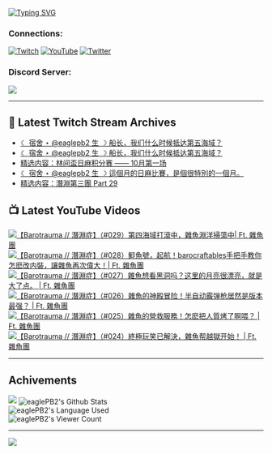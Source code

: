 <!--### Hello people, I'm EaglePB2 - The one who building something for fun 👋
Thank you for standby for this profile.   
The purpose of this profile is coming soon.   
You may come back later, as you wish if this readme.md is updated.   -->

<a href="https://git.io/typing-svg"><img src="https://readme-typing-svg.herokuapp.com?font=Fira+Code&duration=1000&pause=5000&vCenter=true&random=false&width=500&lines=%F0%9F%91%8B+Hello+Everyone%2C+I'm+EaglePB2.;%F0%9F%99%87+Thank+you+for+stopping+by+my+profile.+;%F0%9F%94%AD+%3D%3D%3D%3D+%F0%9F%94%AD;%F0%9F%91%8B+%E4%BD%A0%E5%A5%BD%EF%BC%8C%E6%AD%A1%E8%BF%8E%E4%BE%86%E5%88%B0%E6%88%91%E7%9A%84%E4%BB%A3%E7%A2%BC%E5%BA%AB%E3%80%82;%F0%9F%99%87+%E6%84%9F%E8%AC%9D%E5%89%8D%E4%BE%86%E5%8F%83%E8%A7%80%E5%B0%8F%E5%B1%8B+owo~" alt="Typing SVG" /></a>

### Connections:

[![Twitch](https://img.shields.io/badge/Twitch-9347FF?style=flat-square&logo=twitch&logoColor=white)](https://www.twitch.tv/eaglepb2)
[![YouTube](https://img.shields.io/badge/YouTube-%23FF0000.svg?style=flat-square&logo=YouTube&logoColor=white)](https://www.youtube.com/eaglepb2)
[![Twitter](https://img.shields.io/badge/Twitter-%231DA1F2.svg?style=flat-square&logo=Twitter&logoColor=white)](https://twitter.com/eaglepb2)

### Discord Server:

[![](https://invidget.switchblade.xyz/qKrub9b?theme=dark&language=ch)](https://discord.gg/qKrub9b)

---

## 👾 Latest Twitch Stream Archives
<!-- TWITCH:START -->
- [☾ 宿舍 ⋆ @eaglepb2 生 ☽ 船长，我们什么时候抵达第五海域？](https://www.twitch.tv/videos/2267390968)
- [☾ 宿舍 ⋆ @eaglepb2 生 ☽ 船长，我们什么时候抵达第五海域？](https://www.twitch.tv/videos/2267317661)
- [精选内容：林间盃日麻积分赛 —— 10月第一场](https://www.twitch.tv/videos/2266397911)
- [☾ 宿舍 ⋆ @eaglepb2 生 ☽ 這個月的日麻比賽，是個很特別的一個月。](https://www.twitch.tv/videos/2265707576)
- [精选内容：潛淵第三團 Part 29](https://www.twitch.tv/videos/2263532491)
<!-- TWITCH:END -->



## 📺 Latest YouTube Videos
<!-- YOUTUBE:START -->
<!-- YOUTUBE:END -->

<!-- BEGIN YOUTUBE-CARDS -->
<a href="https://www.youtube.com/watch?v=ZFm8iA4i1N8">
  <picture>
    <source media="(prefers-color-scheme: dark)" srcset="https://ytcards.demolab.com/?id=ZFm8iA4i1N8&title=%E3%80%90Barotrauma+%2F%2F+%E6%BD%9B%E6%B7%B5%E7%97%87%E3%80%91%EF%BC%88%23029%EF%BC%89%E7%AC%AC%E5%9B%9B%E6%B5%B7%E5%9F%9F%E6%89%93%E6%BB%BE%E4%B8%AD%EF%BC%8C%E9%9B%9C%E9%AD%9A%E6%B7%B5%E6%B4%8B%E6%8E%83%E8%95%A9%E4%B8%AD%7C+Ft.+%E9%9B%9C%E9%AD%9A%E5%9C%98&lang=zh&timestamp=1728027891&background_color=%230d1117&title_color=%23ffffff&stats_color=%23dedede&max_title_lines=1&width=250&border_radius=5&duration=18950">
    <img src="https://ytcards.demolab.com/?id=ZFm8iA4i1N8&title=%E3%80%90Barotrauma+%2F%2F+%E6%BD%9B%E6%B7%B5%E7%97%87%E3%80%91%EF%BC%88%23029%EF%BC%89%E7%AC%AC%E5%9B%9B%E6%B5%B7%E5%9F%9F%E6%89%93%E6%BB%BE%E4%B8%AD%EF%BC%8C%E9%9B%9C%E9%AD%9A%E6%B7%B5%E6%B4%8B%E6%8E%83%E8%95%A9%E4%B8%AD%7C+Ft.+%E9%9B%9C%E9%AD%9A%E5%9C%98&lang=zh&timestamp=1728027891&background_color=%23ffffff&title_color=%2324292f&stats_color=%2357606a&max_title_lines=1&width=250&border_radius=5&duration=18950" alt="【Barotrauma // 潛淵症】（#029）第四海域打滾中，雜魚淵洋掃蕩中| Ft. 雜魚團" title="【Barotrauma // 潛淵症】（#029）第四海域打滾中，雜魚淵洋掃蕩中| Ft. 雜魚團">
  </picture>
</a>
<a href="https://www.youtube.com/watch?v=urG6tCTHv00">
  <picture>
    <source media="(prefers-color-scheme: dark)" srcset="https://ytcards.demolab.com/?id=urG6tCTHv00&title=%E3%80%90Barotrauma+%2F%2F+%E6%BD%9B%E6%B7%B5%E7%97%87%E3%80%91%EF%BC%88%23028%EF%BC%89%E4%B2%9F%E9%AD%9A%E8%99%9F%EF%BC%8C%E8%B5%B7%E8%88%AA%EF%BC%81barocraftables%E6%89%8B%E6%8A%8A%E6%89%8B%E6%95%99%E4%BD%A0%E6%80%8E%E9%BA%BD%E6%94%B9%E5%86%85%E8%A3%9D%EF%BC%8C%E8%AE%93%E9%9B%9C%E9%AD%9A%E5%86%8D%E6%AC%A1%E5%81%89%E5%A4%A7%EF%BC%81%7C+Ft.+%E9%9B%9C%E9%AD%9A%E5%9C%98&lang=zh&timestamp=1727944883&background_color=%230d1117&title_color=%23ffffff&stats_color=%23dedede&max_title_lines=1&width=250&border_radius=5&duration=24353">
    <img src="https://ytcards.demolab.com/?id=urG6tCTHv00&title=%E3%80%90Barotrauma+%2F%2F+%E6%BD%9B%E6%B7%B5%E7%97%87%E3%80%91%EF%BC%88%23028%EF%BC%89%E4%B2%9F%E9%AD%9A%E8%99%9F%EF%BC%8C%E8%B5%B7%E8%88%AA%EF%BC%81barocraftables%E6%89%8B%E6%8A%8A%E6%89%8B%E6%95%99%E4%BD%A0%E6%80%8E%E9%BA%BD%E6%94%B9%E5%86%85%E8%A3%9D%EF%BC%8C%E8%AE%93%E9%9B%9C%E9%AD%9A%E5%86%8D%E6%AC%A1%E5%81%89%E5%A4%A7%EF%BC%81%7C+Ft.+%E9%9B%9C%E9%AD%9A%E5%9C%98&lang=zh&timestamp=1727944883&background_color=%23ffffff&title_color=%2324292f&stats_color=%2357606a&max_title_lines=1&width=250&border_radius=5&duration=24353" alt="【Barotrauma // 潛淵症】（#028）䲟魚號，起航！barocraftables手把手教你怎麽改内裝，讓雜魚再次偉大！| Ft. 雜魚團" title="【Barotrauma // 潛淵症】（#028）䲟魚號，起航！barocraftables手把手教你怎麽改内裝，讓雜魚再次偉大！| Ft. 雜魚團">
  </picture>
</a>
<a href="https://www.youtube.com/watch?v=B7MMy_KDkQc">
  <picture>
    <source media="(prefers-color-scheme: dark)" srcset="https://ytcards.demolab.com/?id=B7MMy_KDkQc&title=%E3%80%90Barotrauma+%2F%2F+%E6%BD%9B%E6%B7%B5%E7%97%87%E3%80%91%EF%BC%88%23027%EF%BC%89%E9%9B%9C%E9%AD%9A%E6%83%B3%E7%9C%8B%E9%BB%91%E6%B4%9E%E5%90%97%EF%BC%9F%E8%BF%99%E9%87%8C%E7%9A%84%E6%9C%88%E4%BA%AE%E5%BE%88%E6%BC%82%E4%BA%AE%EF%BC%8C%E5%B0%B1%E6%98%AF%E5%A4%A7%E4%BA%86%E7%82%B9%E3%80%82+%7C+Ft.+%E9%9B%9C%E9%AD%9A%E5%9C%98&lang=zh&timestamp=1727844219&background_color=%230d1117&title_color=%23ffffff&stats_color=%23dedede&max_title_lines=1&width=250&border_radius=5&duration=11471">
    <img src="https://ytcards.demolab.com/?id=B7MMy_KDkQc&title=%E3%80%90Barotrauma+%2F%2F+%E6%BD%9B%E6%B7%B5%E7%97%87%E3%80%91%EF%BC%88%23027%EF%BC%89%E9%9B%9C%E9%AD%9A%E6%83%B3%E7%9C%8B%E9%BB%91%E6%B4%9E%E5%90%97%EF%BC%9F%E8%BF%99%E9%87%8C%E7%9A%84%E6%9C%88%E4%BA%AE%E5%BE%88%E6%BC%82%E4%BA%AE%EF%BC%8C%E5%B0%B1%E6%98%AF%E5%A4%A7%E4%BA%86%E7%82%B9%E3%80%82+%7C+Ft.+%E9%9B%9C%E9%AD%9A%E5%9C%98&lang=zh&timestamp=1727844219&background_color=%23ffffff&title_color=%2324292f&stats_color=%2357606a&max_title_lines=1&width=250&border_radius=5&duration=11471" alt="【Barotrauma // 潛淵症】（#027）雜魚想看黑洞吗？这里的月亮很漂亮，就是大了点。 | Ft. 雜魚團" title="【Barotrauma // 潛淵症】（#027）雜魚想看黑洞吗？这里的月亮很漂亮，就是大了点。 | Ft. 雜魚團">
  </picture>
</a>
<a href="https://www.youtube.com/watch?v=wtE3QGDogs4">
  <picture>
    <source media="(prefers-color-scheme: dark)" srcset="https://ytcards.demolab.com/?id=wtE3QGDogs4&title=%E3%80%90Barotrauma+%2F%2F+%E6%BD%9B%E6%B7%B5%E7%97%87%E3%80%91%EF%BC%88%23026%EF%BC%89%E9%9B%9C%E9%AD%9A%E7%9A%84%E7%A5%9E%E6%AE%BF%E5%86%92%E9%99%A9%EF%BC%81%E5%8D%8A%E8%87%AA%E5%8A%A8%E9%9C%B0%E5%BC%B9%E6%9E%AA%E5%B1%85%E7%84%B6%E6%98%AF%E7%89%88%E6%9C%AC%E6%9C%80%E5%BC%BA%EF%BC%9F+%7C+Ft.+%E9%9B%9C%E9%AD%9A%E5%9C%98&lang=zh&timestamp=1727766130&background_color=%230d1117&title_color=%23ffffff&stats_color=%23dedede&max_title_lines=1&width=250&border_radius=5&duration=17714">
    <img src="https://ytcards.demolab.com/?id=wtE3QGDogs4&title=%E3%80%90Barotrauma+%2F%2F+%E6%BD%9B%E6%B7%B5%E7%97%87%E3%80%91%EF%BC%88%23026%EF%BC%89%E9%9B%9C%E9%AD%9A%E7%9A%84%E7%A5%9E%E6%AE%BF%E5%86%92%E9%99%A9%EF%BC%81%E5%8D%8A%E8%87%AA%E5%8A%A8%E9%9C%B0%E5%BC%B9%E6%9E%AA%E5%B1%85%E7%84%B6%E6%98%AF%E7%89%88%E6%9C%AC%E6%9C%80%E5%BC%BA%EF%BC%9F+%7C+Ft.+%E9%9B%9C%E9%AD%9A%E5%9C%98&lang=zh&timestamp=1727766130&background_color=%23ffffff&title_color=%2324292f&stats_color=%2357606a&max_title_lines=1&width=250&border_radius=5&duration=17714" alt="【Barotrauma // 潛淵症】（#026）雜魚的神殿冒险！半自动霰弹枪居然是版本最强？ | Ft. 雜魚團" title="【Barotrauma // 潛淵症】（#026）雜魚的神殿冒险！半自动霰弹枪居然是版本最强？ | Ft. 雜魚團">
  </picture>
</a>
<a href="https://www.youtube.com/watch?v=WuZgDQ8nye4">
  <picture>
    <source media="(prefers-color-scheme: dark)" srcset="https://ytcards.demolab.com/?id=WuZgDQ8nye4&title=%E3%80%90Barotrauma+%2F%2F+%E6%BD%9B%E6%B7%B5%E7%97%87%E3%80%91%EF%BC%88%23025%EF%BC%89%E9%9B%9C%E9%AD%9A%E7%9A%84%E7%87%9F%E6%95%91%E6%9C%8D%E5%8B%99%EF%BC%81%E6%80%8E%E9%BA%BD%E6%8A%8A%E4%BA%BA%E8%B3%AA%E7%83%A4%E4%BA%86%E5%95%8A%E5%96%82%EF%BC%9F+%7C+Ft.+%E9%9B%9C%E9%AD%9A%E5%9C%98&lang=zh&timestamp=1727679233&background_color=%230d1117&title_color=%23ffffff&stats_color=%23dedede&max_title_lines=1&width=250&border_radius=5&duration=16641">
    <img src="https://ytcards.demolab.com/?id=WuZgDQ8nye4&title=%E3%80%90Barotrauma+%2F%2F+%E6%BD%9B%E6%B7%B5%E7%97%87%E3%80%91%EF%BC%88%23025%EF%BC%89%E9%9B%9C%E9%AD%9A%E7%9A%84%E7%87%9F%E6%95%91%E6%9C%8D%E5%8B%99%EF%BC%81%E6%80%8E%E9%BA%BD%E6%8A%8A%E4%BA%BA%E8%B3%AA%E7%83%A4%E4%BA%86%E5%95%8A%E5%96%82%EF%BC%9F+%7C+Ft.+%E9%9B%9C%E9%AD%9A%E5%9C%98&lang=zh&timestamp=1727679233&background_color=%23ffffff&title_color=%2324292f&stats_color=%2357606a&max_title_lines=1&width=250&border_radius=5&duration=16641" alt="【Barotrauma // 潛淵症】（#025）雜魚的營救服務！怎麽把人質烤了啊喂？ | Ft. 雜魚團" title="【Barotrauma // 潛淵症】（#025）雜魚的營救服務！怎麽把人質烤了啊喂？ | Ft. 雜魚團">
  </picture>
</a>
<a href="https://www.youtube.com/watch?v=r7KDtOaFrus">
  <picture>
    <source media="(prefers-color-scheme: dark)" srcset="https://ytcards.demolab.com/?id=r7KDtOaFrus&title=%E3%80%90Barotrauma+%2F%2F+%E6%BD%9B%E6%B7%B5%E7%97%87%E3%80%91%EF%BC%88%23024%EF%BC%89%E7%B5%82%E6%A5%B5%E7%8E%A9%E7%AC%91%E5%B7%B2%E8%A7%A3%E6%B1%BA%EF%BC%8C%E9%9B%9C%E9%AD%9A%E5%B8%AE%E8%B6%8A%E7%8D%84%E5%BC%80%E5%A7%8B%EF%BC%81+%7C+Ft.+%E9%9B%9C%E9%AD%9A%E5%9C%98&lang=zh&timestamp=1727600123&background_color=%230d1117&title_color=%23ffffff&stats_color=%23dedede&max_title_lines=1&width=250&border_radius=5&duration=21930">
    <img src="https://ytcards.demolab.com/?id=r7KDtOaFrus&title=%E3%80%90Barotrauma+%2F%2F+%E6%BD%9B%E6%B7%B5%E7%97%87%E3%80%91%EF%BC%88%23024%EF%BC%89%E7%B5%82%E6%A5%B5%E7%8E%A9%E7%AC%91%E5%B7%B2%E8%A7%A3%E6%B1%BA%EF%BC%8C%E9%9B%9C%E9%AD%9A%E5%B8%AE%E8%B6%8A%E7%8D%84%E5%BC%80%E5%A7%8B%EF%BC%81+%7C+Ft.+%E9%9B%9C%E9%AD%9A%E5%9C%98&lang=zh&timestamp=1727600123&background_color=%23ffffff&title_color=%2324292f&stats_color=%2357606a&max_title_lines=1&width=250&border_radius=5&duration=21930" alt="【Barotrauma // 潛淵症】（#024）終極玩笑已解決，雜魚帮越獄开始！ | Ft. 雜魚團" title="【Barotrauma // 潛淵症】（#024）終極玩笑已解決，雜魚帮越獄开始！ | Ft. 雜魚團">
  </picture>
</a>
<!-- END YOUTUBE-CARDS -->

---

## Achivements
[![](https://github-profile-trophy.vercel.app/?username=eaglepb2&theme=monokai&no-bg=true&&title=Repositories,Issues,Commit,MultiLanguage)](https://github.com/anuraghazra/github-readme-stats)
<img align="center" alt="eaglePB2's Github Stats" src="https://github-readme-stats.vercel.app/api?username=eaglePB2&show_icons=true&hide_border=true&theme=merko" />
<br>
<img align="center" alt="eaglePB2's Language Used" src="https://github-readme-stats.vercel.app/api/top-langs/?username=eaglePB2&show_icons=true&hide_border=true&theme=merko&layout=compact&langs_count=8" />
<br>
<img align="center" alt="eaglePB2's Viewer Count" src="https://visitcount.itsvg.in/api?id=eaglepb2&label=Profile%20Views&color=3&icon=5&pretty=true" />

<hr>

<!-- RANDOMQUOTE:START -->
![](https://quotes-github-readme.vercel.app/api?type=horizontal&theme=merko)
<!-- RANDOMQUOTE:END -->


<!--
       _____   _   _   _____       _____   _   _   ____   
      |_   _| | | | | |  ___|     |  ___| | \ | | |  _  \  
        | |   | |_| | | |___      | |___  |  \| | | | | | 
        | |   |  _  | |  ___|     |  ___| |     | | | | | 
        | |   | | | | | |___      | |___  | |\  | | |_| | 
        |_|   |_| |_| |_____|     |_____| |_| \_| |____ / 
      
-->
